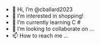 - 👋 Hi, I’m @cballard2023
- 👀 I’m interested in shopping!
- 🌱 I’m currently learning C #
- 💞️ I’m looking to collaborate on ...
- 📫 How to reach me ...

<!---
cballard2023/cballard2023 is a ✨ special ✨ repository because its `README.md` (this file) appears on your GitHub profile.
You can click the Preview link to take a look at your changes.
--->
